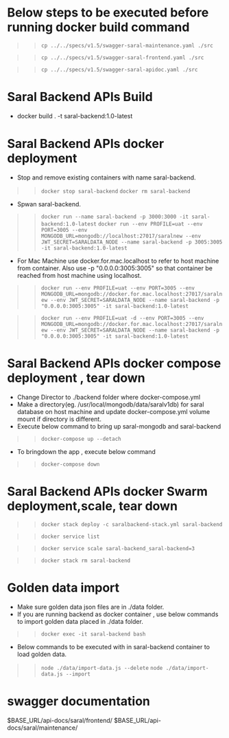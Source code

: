 # Below steps to be executed before running docker build command  

>> `cp ../../specs/v1.5/swagger-saral-maintenance.yaml ./src`

>> `cp ../../specs/v1.5/swagger-saral-frontend.yaml ./src`

>> `cp ../../specs/v1.5/swagger-saral-apidoc.yaml ./src`

# Saral Backend APIs Build #

* docker build . -t saral-backend:1.0-latest

# Saral Backend APIs docker deployment #

* Stop and remove existing containers with name saral-backend.
>> `docker stop saral-backend`
>> `docker rm saral-backend`

* Spwan saral-backend.

>> `docker run --name saral-backend -p 3000:3000 -it saral-backend:1.0-latest`
>> `docker run --env PROFILE=uat --env PORT=3005 --env MONGODB_URL=mongodb://localhost:27017/saralnew --env JWT_SECRET=SARALDATA_NODE --name saral-backend -p 3005:3005 -it saral-backend:1.0-latest`



* For Mac Machine use docker.for.mac.localhost to refer to host machine from container. Also use -p "0.0.0.0:3005:3005" so that container be reached from host machine using localhost.

>> `docker run --env PROFILE=uat --env PORT=3005 --env MONGODB_URL=mongodb://docker.for.mac.localhost:27017/saralnew --env JWT_SECRET=SARALDATA_NODE --name saral-backend -p "0.0.0.0:3005:3005" -it saral-backend:1.0-latest`

>> `docker run --env PROFILE=uat -d --env PORT=3005 --env MONGODB_URL=mongodb://docker.for.mac.localhost:27017/saralnew --env JWT_SECRET=SARALDATA_NODE --name saral-backend -p "0.0.0.0:3005:3005" -it saral-backend:1.0-latest`

# Saral Backend APIs docker compose deployment , tear down #

* Change Director to ./backend folder where docker-compose.yml
* Make a directory(eg. /usr/local/mongodb/data/saralv1db) for saral database on host machine and update docker-compose.yml volume mount if directory is different.
* Execute below command to bring up saral-mongodb and saral-backend
>> `docker-compose up --detach`
* To bringdown the app , execute below command
>> `docker-compose down`

# Saral Backend APIs docker Swarm deployment,scale, tear down #

>> `docker stack deploy -c saralbackend-stack.yml saral-backend`

>> `docker service list`

>> `docker service scale saral-backend_saral-backend=3`

>> `docker stack rm saral-backend`

# Golden data import #

* Make sure golden data json files are in ./data folder.
* If you are running backend as docker container , use below commands to import golden data placed in ./data folder.

>> `docker exec -it saral-backend bash`

* Below commands to be executed with in saral-backend container to load golden data.

>> `node ./data/import-data.js --delete`
>> `node ./data/import-data.js --import`

# swagger documentation
$BASE_URL/api-docs/saral/frontend/
$BASE_URL/api-docs/saral/maintenance/

